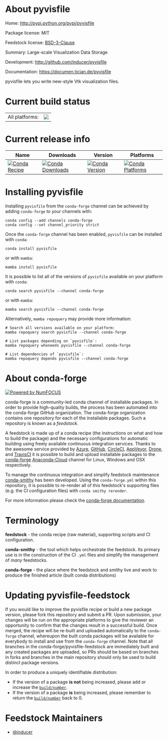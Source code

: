 About pyvisfile
===============

Home: http://pypi.python.org/pypi/pyvisfile

Package license: MIT

Feedstock license: [BSD-3-Clause](https://github.com/conda-forge/pyvisfile-feedstock/blob/main/LICENSE.txt)

Summary: Large-scale Visualization Data Storage

Development: http://github.com/inducer/pyvisfile

Documentation: https://documen.tician.de/pyvisfile

pyvisfile lets you write new-style Vtk visualization files.


Current build status
====================


<table><tr><td>All platforms:</td>
    <td>
      <a href="https://dev.azure.com/conda-forge/feedstock-builds/_build/latest?definitionId=5013&branchName=main">
        <img src="https://dev.azure.com/conda-forge/feedstock-builds/_apis/build/status/pyvisfile-feedstock?branchName=main">
      </a>
    </td>
  </tr>
</table>

Current release info
====================

| Name | Downloads | Version | Platforms |
| --- | --- | --- | --- |
| [![Conda Recipe](https://img.shields.io/badge/recipe-pyvisfile-green.svg)](https://anaconda.org/conda-forge/pyvisfile) | [![Conda Downloads](https://img.shields.io/conda/dn/conda-forge/pyvisfile.svg)](https://anaconda.org/conda-forge/pyvisfile) | [![Conda Version](https://img.shields.io/conda/vn/conda-forge/pyvisfile.svg)](https://anaconda.org/conda-forge/pyvisfile) | [![Conda Platforms](https://img.shields.io/conda/pn/conda-forge/pyvisfile.svg)](https://anaconda.org/conda-forge/pyvisfile) |

Installing pyvisfile
====================

Installing `pyvisfile` from the `conda-forge` channel can be achieved by adding `conda-forge` to your channels with:

```
conda config --add channels conda-forge
conda config --set channel_priority strict
```

Once the `conda-forge` channel has been enabled, `pyvisfile` can be installed with `conda`:

```
conda install pyvisfile
```

or with `mamba`:

```
mamba install pyvisfile
```

It is possible to list all of the versions of `pyvisfile` available on your platform with `conda`:

```
conda search pyvisfile --channel conda-forge
```

or with `mamba`:

```
mamba search pyvisfile --channel conda-forge
```

Alternatively, `mamba repoquery` may provide more information:

```
# Search all versions available on your platform:
mamba repoquery search pyvisfile --channel conda-forge

# List packages depending on `pyvisfile`:
mamba repoquery whoneeds pyvisfile --channel conda-forge

# List dependencies of `pyvisfile`:
mamba repoquery depends pyvisfile --channel conda-forge
```


About conda-forge
=================

[![Powered by
NumFOCUS](https://img.shields.io/badge/powered%20by-NumFOCUS-orange.svg?style=flat&colorA=E1523D&colorB=007D8A)](https://numfocus.org)

conda-forge is a community-led conda channel of installable packages.
In order to provide high-quality builds, the process has been automated into the
conda-forge GitHub organization. The conda-forge organization contains one repository
for each of the installable packages. Such a repository is known as a *feedstock*.

A feedstock is made up of a conda recipe (the instructions on what and how to build
the package) and the necessary configurations for automatic building using freely
available continuous integration services. Thanks to the awesome service provided by
[Azure](https://azure.microsoft.com/en-us/services/devops/), [GitHub](https://github.com/),
[CircleCI](https://circleci.com/), [AppVeyor](https://www.appveyor.com/),
[Drone](https://cloud.drone.io/welcome), and [TravisCI](https://travis-ci.com/)
it is possible to build and upload installable packages to the
[conda-forge](https://anaconda.org/conda-forge) [Anaconda-Cloud](https://anaconda.org/)
channel for Linux, Windows and OSX respectively.

To manage the continuous integration and simplify feedstock maintenance
[conda-smithy](https://github.com/conda-forge/conda-smithy) has been developed.
Using the ``conda-forge.yml`` within this repository, it is possible to re-render all of
this feedstock's supporting files (e.g. the CI configuration files) with ``conda smithy rerender``.

For more information please check the [conda-forge documentation](https://conda-forge.org/docs/).

Terminology
===========

**feedstock** - the conda recipe (raw material), supporting scripts and CI configuration.

**conda-smithy** - the tool which helps orchestrate the feedstock.
                   Its primary use is in the construction of the CI ``.yml`` files
                   and simplify the management of *many* feedstocks.

**conda-forge** - the place where the feedstock and smithy live and work to
                  produce the finished article (built conda distributions)


Updating pyvisfile-feedstock
============================

If you would like to improve the pyvisfile recipe or build a new
package version, please fork this repository and submit a PR. Upon submission,
your changes will be run on the appropriate platforms to give the reviewer an
opportunity to confirm that the changes result in a successful build. Once
merged, the recipe will be re-built and uploaded automatically to the
`conda-forge` channel, whereupon the built conda packages will be available for
everybody to install and use from the `conda-forge` channel.
Note that all branches in the conda-forge/pyvisfile-feedstock are
immediately built and any created packages are uploaded, so PRs should be based
on branches in forks and branches in the main repository should only be used to
build distinct package versions.

In order to produce a uniquely identifiable distribution:
 * If the version of a package **is not** being increased, please add or increase
   the [``build/number``](https://docs.conda.io/projects/conda-build/en/latest/resources/define-metadata.html#build-number-and-string).
 * If the version of a package **is** being increased, please remember to return
   the [``build/number``](https://docs.conda.io/projects/conda-build/en/latest/resources/define-metadata.html#build-number-and-string)
   back to 0.

Feedstock Maintainers
=====================

* [@inducer](https://github.com/inducer/)

